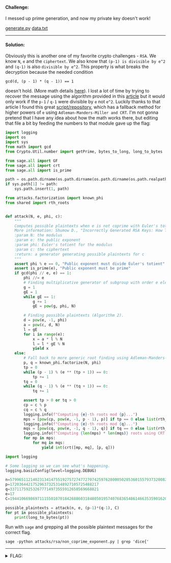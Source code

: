 #### Challenge:

I messed up prime generation, and now my private key doesn't work!

[generate.py](./generate.py ":ignore") [data.txt](./data.txt ":ignore")

---

#### Solution:

Obviously this is another one of my favorite crypto challenges - `RSA`. We know `N`, `e` and the `ciphertext`. We also know that `(p-1) is divisible by e^2` and `(q-1)` is also `divisible by e^2`.
This property is what breaks the decryption because the needed condition

```gcd(d, (p - 1) * (q - 1)) == 1```

doesn't hold. (More math details [here](https://crypto.stackexchange.com/questions/33676/why-do-we-need-eulers-totient-function-varphin-in-rsa)). I lost a lot of time by trying to recover the message using the algorithm provided in this [article](https://eprint.iacr.org/2020/1059.pdf) but it would only work if the `p-1` / `q-1` were divisible by `e` not `e^2`. Luckily thanks to that article I found this great [script/repository](https://github.com/jvdsn/crypto-attacks/blob/4f650cf18a459accc0789dd1f0dbf77003de5093/attacks/rsa/non_coprime_exponent.py), which has a fallback method for higher powers of `e` using `Adleman-Manders-Miller and CRT`. I'm not gonna pretend that I have any idea about how the math works there, but editing that file a bit by feeding the numbers to that module gave up the flag:

```python
import logging
import os
import sys
from math import gcd
from Crypto.Util.number import getPrime, bytes_to_long, long_to_bytes

from sage.all import GF
from sage.all import crt
from sage.all import is_prime

path = os.path.dirname(os.path.dirname(os.path.dirname(os.path.realpath(os.path.abspath(__file__)))))
if sys.path[1] != path:
    sys.path.insert(1, path)

from attacks.factorization import known_phi
from shared import rth_roots


def attack(N, e, phi, c):
    """
    Computes possible plaintexts when e is not coprime with Euler's totient.
    More information: Shumow D., "Incorrectly Generated RSA Keys: How To Recover Lost Plaintexts"
    :param N: the modulus
    :param e: the public exponent
    :param phi: Euler's totient for the modulus
    :param c: the ciphertext
    :return: a generator generating possible plaintexts for c
    """
    assert phi % e == 0, "Public exponent must divide Euler's totient"
    assert is_prime(e), "Public exponent must be prime"
    if gcd(phi // e, e) == 1:
        phi //= e
        # Finding multiplicative generator of subgroup with order e elements (Algorithm 1).
        g = 1
        gE = 1
        while gE == 1:
            g += 1
            gE = pow(g, phi, N)

        # Finding possible plaintexts (Algorithm 2).
        d = pow(e, -1, phi)
        a = pow(c, d, N)
        l = gE
        for i in range(e):
            x = a * l % N
            l = l * gE % N
            yield x
    else:
        # Fall back to more generic root finding using Adleman-Manders-Miller and CRT.
        p, q = known_phi.factorize(N, phi)
        tp = 0
        while (p - 1) % (e ** (tp + 1)) == 0:
            tp += 1
        tq = 0
        while (q - 1) % (e ** (tq + 1)) == 0:
            tq += 1

        assert tp > 0 or tq > 0
        cp = c % p
        cq = c % q
        logging.info(f"Computing {e}-th roots mod {p}...")
        mps = [pow(cp, pow(e, -1, p - 1), p)] if tp == 0 else list(rth_roots(cp, e, GF(p)))
        logging.info(f"Computing {e}-th roots mod {q}...")
        mqs = [pow(cq, pow(e, -1, q - 1), q)] if tq == 0 else list(rth_roots(cq, e, GF(q)))
        logging.info(f"Computing {len(mps) * len(mqs)} roots using CRT...")
        for mp in mps:
            for mq in mqs:
                yield int(crt([mp, mq], [p, q]))

import logging

# Some logging so we can see what's happening.
logging.basicConfig(level=logging.DEBUG)

n=57996511214023134147551927572747727074259762800050285360155793732008227782157
p=172036442175296373253148927105725488217
q=337117592532677714973555912658569668821
e=17
C=19441066986971115501070184268860318480501957407683654861466353590162062492971

possible_plaintexts = attack(n, e, (p-1)*(q-1), C)
for pt in possible_plaintexts:
    print(long_to_bytes(pt))
```

Run with `sage` and grepping all the possible plaintext messages for the correct flag.

```
sage -python attacks/rsa/non_coprime_exponent.py | grep 'dice{'
```

---

<details><summary>FLAG:</summary>

```
dice{cado-and-sage-say-hello}
```

</details>
<br/>
